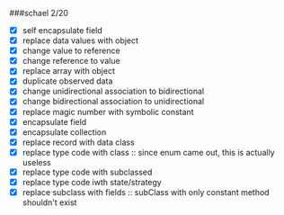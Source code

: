 ###schael 2/20

* [x] self encapsulate field
* [x] replace data values with object
* [x] change value to reference
* [x] change reference to value
* [x] replace array with object
* [x] duplicate observed data
* [x] change unidirectional association to bidirectional
* [x] change bidirectional association to unidirectional
* [x] replace magic number with symbolic constant
* [x] encapsulate field
* [x] encapsulate collection
* [x] replace record with data class
* [x] replace type code with class :: since enum came out, this is actually useless
* [x] replace type code with subclassed
* [x] replace type code iwth state/strategy
* [x] replace subclass with fields :: subClass with only constant method shouldn't exist
